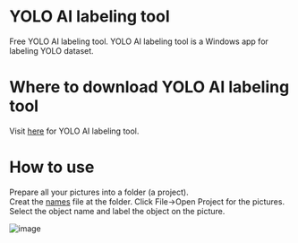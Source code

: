 # YOLO AI labeling tool
Free YOLO AI labeling tool.  YOLO AI labeling tool is a Windows app for labeling YOLO dataset.

# Where to download YOLO AI labeling tool
Visit [here](https://www.dropbox.com/s/2oceggrco3kpjow/LILIN%20AI%20Labeling%20Tool_1.0.10.exe?dl=0) for YOLO AI labeling tool. 

# How to use
Prepare all your pictures into a folder (a project). <BR>
Creat the [names](https://github.com/LILINOpenGitHub/Labeling-Tool/blob/main/GYNet_AIFIRE_Label.names) file at the folder.
Click File->Open Project for the pictures.
Select the object name and label the object on the picture.

![image](https://github.com/LILINOpenGitHub/Labeling-Tool/blob/main/img/labelingtool.gif)
